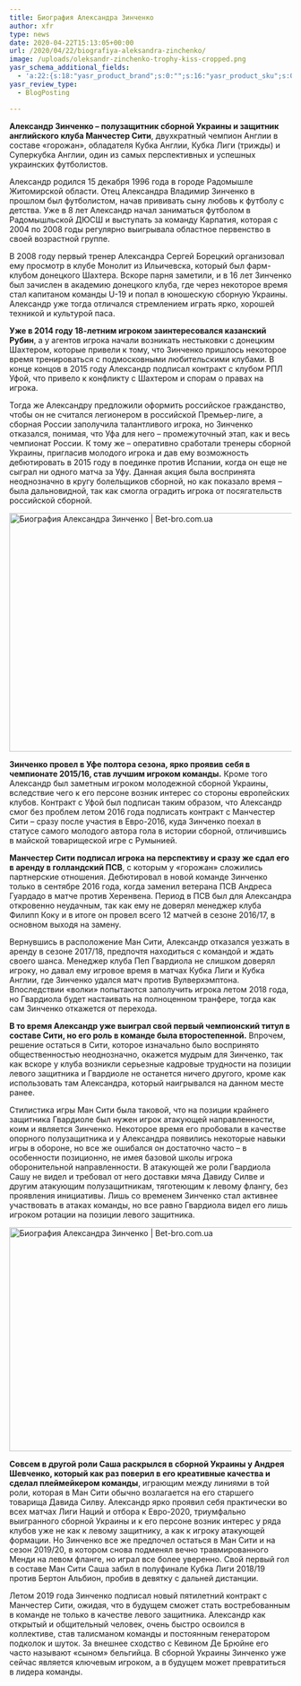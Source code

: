 ```yaml
---
title: Биография Александра Зинченко
author: xfr
type: news
date: 2020-04-22T15:13:05+00:00
url: /2020/04/22/biografiya-aleksandra-zinchenko/
image: /uploads/oleksandr-zinchenko-trophy-kiss-cropped.png
yasr_schema_additional_fields:
  - 'a:22:{s:18:"yasr_product_brand";s:0:"";s:16:"yasr_product_sku";s:0:"";s:37:"yasr_product_global_identifier_select";s:5:"gtin8";s:36:"yasr_product_global_identifier_value";s:0:"";s:18:"yasr_product_price";s:0:"";s:27:"yasr_product_price_currency";s:0:"";s:30:"yasr_product_price_valid_until";s:0:"";s:31:"yasr_product_price_availability";s:12:"Discontinued";s:22:"yasr_product_price_url";s:0:"";s:26:"yasr_localbusiness_address";s:0:"";s:29:"yasr_localbusiness_pricerange";s:0:"";s:28:"yasr_localbusiness_telephone";s:0:"";s:20:"yasr_recipe_cooktime";s:0:"";s:23:"yasr_recipe_description";s:0:"";s:20:"yasr_recipe_keywords";s:0:"";s:21:"yasr_recipe_nutrition";s:0:"";s:20:"yasr_recipe_preptime";s:0:"";s:26:"yasr_recipe_recipecategory";s:0:"";s:25:"yasr_recipe_recipecuisine";s:0:"";s:28:"yasr_recipe_recipeingredient";s:0:"";s:30:"yasr_recipe_recipeinstructions";s:0:"";s:17:"yasr_recipe_video";s:0:"";}'
yasr_review_type:
  - BlogPosting

---
```

**Александр Зинченко – полузащитник сборной Украины и защитник английского клуба Манчестер Сити**, двухкратный чемпион Англии в составе &#171;горожан&#187;, обладателя Кубка Англии, Кубка Лиги (трижды) и Суперкубка Англии, один из самых перспективных и успешных украинских футболистов.

Александр родился 15 декабря 1996 года в городе Радомышле Житомирской области. Отец Александра Владимир Зинченко в прошлом был футболистом, начав прививать сыну любовь к футболу с детства. Уже в 8 лет Александр начал заниматься футболом в Радомышльской ДЮСШ и выступать за команду Карпатия, которая с 2004 по 2008 годы регулярно выигрывала областное первенство в своей возрастной группе.

В 2008 году первый тренер Александра Сергей Борецкий организовал ему просмотр в клубе Монолит из Ильичевска, который был фарм-клубом донецкого Шахтера. Вскоре парня заметили, и в 16 лет Зинченко был зачислен в академию донецкого клуба, где через некоторое время стал капитаном команды U-19 и попал в юношескую сборную Украины. Александр уже тогда отличался стремлением играть ярко, хорошей техникой и культурой паса.

**Уже в 2014 году 18-летним игроком заинтересовался казанский Рубин**, а у агентов игрока начали возникать нестыковки с донецким Шахтером, которые привели к тому, что Зинченко пришлось некоторое время тренироваться с подмосковными любительскими клубами. В конце концов в 2015 году Александр подписал контракт с клубом РПЛ Уфой, что привело к конфликту с Шахтером и спорам о правах на игрока.

Тогда же Александру предложили оформить российское гражданство, чтобы он не считался легионером в российской Премьер-лиге, а сборная России заполучила талантливого игрока, но Зинченко отказался, понимая, что Уфа для него – промежуточный этап, как и весь чемпионат России. К тому же – оперативно сработали тренеры сборной Украины, пригласив молодого игрока и дав ему возможность дебютировать в 2015 году в поединке против Испании, когда он еще не сыграл ни одного матча за Уфу. Данная акция была воспринята неоднозначно в кругу болельщиков сборной, но как показало время – была дальновидной, так как смогла оградить игрока от посягательств российской сборной.

<img class="alignnone wp-image-4404 size-full" src="http://wp.local/wp-content/uploads/2020/04/233088.jpg" alt="Биография Александра Зинченко | Bet-bro.com.ua" width="645" height="426" />

**Зинченко провел в Уфе полтора сезона, ярко проявив себя в чемпионате 2015/16, став лучшим игроком команды.** Кроме того Александр был заметным игроком молодежной сборной Украины, вследствие чего к его персоне возник интерес со стороны европейских клубов. Контракт с Уфой был подписан таким образом, что Александр смог без проблем летом 2016 года подписать контракт с Манчестер Сити – сразу после участия в Евро-2016, куда Зинченко поехал в статусе самого молодого автора гола в истории сборной, отличившись в майской товарищеской игре с Румынией.

**Манчестер Сити подписал игрока на перспективу и сразу же сдал его в аренду в голландский ПСВ**, с которым у &#171;горожан&#187; сложились партнерские отношения. Дебютировал в новой команде Зинченко только в сентябре 2016 года, когда заменил ветерана ПСВ Андреса Гуардадо в матче против Херенвена. Период в ПСВ был для Александра откровенно неудачным, так как ему не доверял менеджер клуба Филипп Коку и в итоге он провел всего 12 матчей в сезоне 2016/17, в основном выходя на замену.

Вернувшись в расположение Ман Сити, Александр отказался уезжать в аренду в сезоне 2017/18, предпочтя находиться с командой и ждать своего шанса. Менеджер клуба Пеп Гвардиола не слишком доверял игроку, но давал ему игровое время в матчах Кубка Лиги и Кубка Англии, где Зинченко удался матч против Вулверхэмптона. Впоследствии &#171;волки&#187; попытаются заполучить игрока летом 2018 года, но Гвардиола будет настаивать на полноценном транфере, тогда как сам Зинченко откажется от перехода.

**В то время Александр уже выиграл свой первый чемпионский титул в составе Сити, но его роль в команде была второстепенной.** Впрочем, решение остаться в Сити, которое изначально было воспринято общественностью неоднозначно, окажется мудрым для Зинченко, так как вскоре у клуба возникли серьезные кадровые трудности на позиции левого защитника и Гвардиоле не останется ничего другого, кроме как использовать там Александра, который наигрывался на данном месте ранее.

Стилистика игры Ман Сити была таковой, что на позиции крайнего защитника Гвардиоле был нужен игрок атакующей направленности, коим и является Зинченко. Некоторое время его пробовали в качестве опорного полузащитника и у Александра появились некоторые навыки игры в обороне, но все же ошибался он достаточно часто – в особенности позиционно, не имея базовой школы игрока оборонительной направленности. В атакующей же роли Гвардиола Сашу не видел и требовал от него доставки мяча Давиду Силве и другим атакующим полузащитникам, тяготеющим к левому флангу, без проявления инициативы. Лишь со временем Зинченко стал активнее участвовать в атаках команды, но все равно Гвардиола видел его лишь игроком ротации на позиции левого защитника.

<img class="alignnone wp-image-4402 size-full" src="http://wp.local/wp-content/uploads/2020/04/3584171.jpg" alt="Биография Александра Зинченко | Bet-bro.com.ua" width="600" height="400" />

**Совсем в другой роли Саша раскрылся в сборной Украины у Андрея Шевченко, который как раз поверил в его креативные качества и сделал плеймейкером команды**, играющим между линиями в той роли, которая в Ман Сити обычно возлагается на его старшего товарища Давида Силву. Александр ярко проявил себя практически во всех матчах Лиги Наций и отбора к Евро-2020, триумфально выигранного сборной Украины и к его персоне возник интерес у ряда клубов уже не как к левому защитнику, а как к игроку атакующей формации. Но Зинченко все же предпочел остаться в Ман Сити и на сезон 2019/20, в котором снова подменял вечно травмированного Менди на левом фланге, но играл все более уверенно. Свой первый гол в составе Ман Сити Саша забил в полуфинале Кубка Лиги 2018/19 против Бертон Альбион, пробив в девятку с дальней дистанции.

Летом 2019 года Зинченко подписал новый пятилетний контракт с Манчестер Сити, ожидая, что в будущем сможет стать востребованным в команде не только в качестве левого защитника. Александр как открытый и общительный человек, очень быстро освоился в коллективе, став талисманом команды и постоянным генератором подколок и шуток. За внешнее сходство с Кевином Де Брюйне его часто называют &#171;сыном&#187; бельгийца. В сборной Украины Зинченко уже сейчас является ключевым игроком, а в будущем может превратиться в лидера команды.
